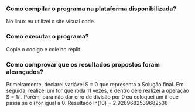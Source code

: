 ### Como compilar o programa na plataforma disponibilizada?

No linux eu utilizei o site visual code.

### Como executar o programa?

Copie o codigo e cole no replit.

### Como comprovar que os resultados propostos foram alcançados?
  
Primeiramente, declarei variável S = 0 que representa a Solução final.
Em seguida, realizei um for que roda 11 vezes, e dentro dele realizei a operação S = 1/i. Porém, para não dar erro de divisão por 0 eu coloquei um if que passa se o i for igual a 0. Resultado ln(10) = 2.9289682539682538


